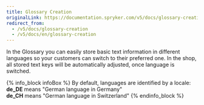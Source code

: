 ```yaml
---
title: Glossary Creation
originalLink: https://documentation.spryker.com/v5/docs/glossary-creation
redirect_from:
  - /v5/docs/glossary-creation
  - /v5/docs/en/glossary-creation
---
```


In the Glossary you can easily store basic text information in different languages so your customers can switch to their preferred one. In the shop, all stored text keys will be automatically adjusted, once language is switched.

{% info_block infoBox %}
By default, languages are identified by a locale:<br>**de_DE** means "German language in Germany"<br>**de_CH** means "German language in Switzerland"
{% endinfo_block %}
